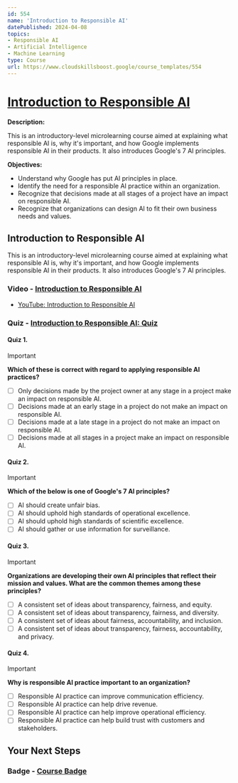 ```yaml
---
id: 554
name: 'Introduction to Responsible AI'
datePublished: 2024-04-08
topics:
- Responsible AI
- Artificial Intelligence
- Machine Learning
type: Course
url: https://www.cloudskillsboost.google/course_templates/554
---
```


# [Introduction to Responsible AI](https://www.cloudskillsboost.google/course_templates/554)

**Description:**

This is an introductory-level microlearning course aimed at explaining what responsible AI is, why it's important, and how Google implements responsible AI in their products. It also introduces Google's 7 AI principles.

**Objectives:**

- Understand why Google has put AI principles in place.
- Identify the need for a responsible AI practice within an organization.
- Recognize that decisions made at all stages of a project have an impact on responsible AI.
- Recognize that organizations can design AI to fit their own business needs and values.

## Introduction to Responsible AI

This is an introductory-level microlearning course aimed at explaining what responsible AI is, why it's important, and how Google implements responsible AI in their products. It also introduces Google's 7 AI principles.

### Video - [Introduction to Responsible AI](https://www.cloudskillsboost.google/course_templates/554/video/466319)

- [YouTube: Introduction to Responsible AI](https://www.youtube.com/watch?v=w_3L1Bf2P_g)



### Quiz - [Introduction to Responsible AI: Quiz](https://www.cloudskillsboost.google/course_templates/554/quizzes/466320)

#### Quiz 1.

> [!important]
> **Which of these is correct with regard to applying responsible AI practices?**
>
> - [ ] Only decisions made by the project owner at any stage in a project make an impact on responsible AI.
> - [ ] Decisions made at an early stage in a project do not make an impact on responsible AI.
> - [ ] Decisions made at a late stage in a project do not make an impact on responsible AI.
> - [ ] Decisions made at all stages in a project make an impact on responsible AI.

#### Quiz 2.

> [!important]
> **Which of the below is one of Google's 7 AI principles?**
>
> - [ ] AI should create unfair bias.
> - [ ] AI should uphold high standards of operational excellence.
> - [ ] AI should uphold high standards of scientific excellence.
> - [ ] AI should gather or use information for surveillance.

#### Quiz 3.

> [!important]
> **Organizations are developing their own AI principles that reflect their mission and values. What are the common themes among these principles?**
>
> - [ ] A consistent set of ideas about transparency, fairness, and equity.
> - [ ] A consistent set of ideas about transparency, fairness, and diversity.
> - [ ] A consistent set of ideas about fairness, accountability, and inclusion.
> - [ ] A consistent set of ideas about transparency, fairness, accountability, and privacy.

#### Quiz 4.

> [!important]
> **Why is responsible AI practice important to an organization?**
>
> - [ ] Responsible AI practice can improve communication efficiency.
> - [ ] Responsible AI practice can help drive revenue.
> - [ ] Responsible AI practice can help improve operational efficiency.
> - [ ] Responsible AI practice can help build trust with customers and stakeholders.

## Your Next Steps

### Badge - [Course Badge](https://www.cloudskillsboost.googleNone)
